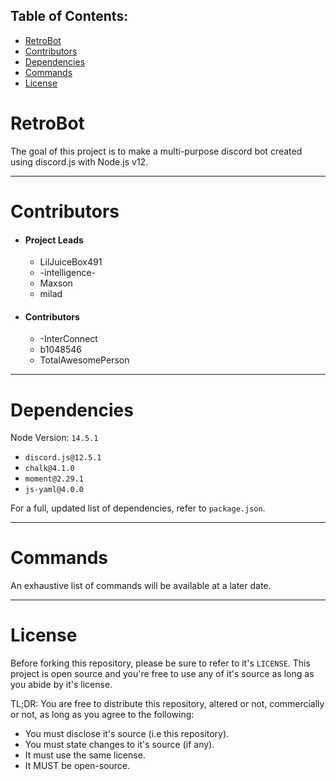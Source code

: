## Table of Contents:
- [RetroBot](#retrobot)
- [Contributors](#contributors)
- [Dependencies](#dependencies)
- [Commands](#commands)
- [License](#license)

# RetroBot
The goal of this project is to make a multi-purpose discord bot created using discord.js with Node.js v12.

---

# Contributors
-  #### Project Leads
   - LilJuiceBox491
   - -intelligence-
   - Maxson
   - milad

- #### Contributors
  - -InterConnect
  - b1048546
  - TotalAwesomePerson

---

# Dependencies
Node Version: `14.5.1`

- `discord.js@12.5.1`
- `chalk@4.1.0`
- `moment@2.29.1`
- `js-yaml@4.0.0`


For a full, updated list of dependencies, refer to `package.json`.

---
# Commands
An exhaustive list of commands will be available at a later date.

---

# License
Before forking this repository, please be sure to refer to it's `LICENSE`. This project is open source and you're free to use any of it's source as long as you abide by it's license.

TL;DR: 
You are free to distribute this repository, altered or not, commercially or not, as long as you agree to the following: 
- You must disclose it's source (i.e this repository).
- You must state changes to it's source (if any).
- It must use the same license.
- It MUST be open-source.